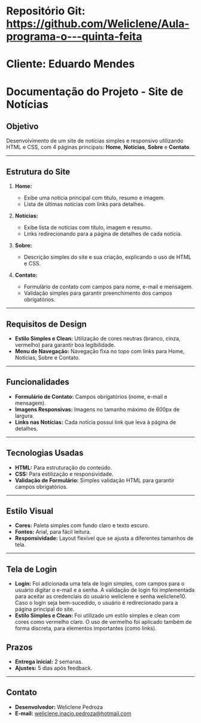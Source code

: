 # Repositório Git: https://github.com/Weliclene/Aula-programa-o---quinta-feita

# Cliente: Eduardo Mendes

# Documentação do Projeto - Site de Notícias

## Objetivo
Desenvolvimento de um site de notícias simples e responsivo utilizando HTML e CSS, com 4 páginas principais: **Home**, **Notícias**, **Sobre** e **Contato**.

---

## Estrutura do Site

1. **Home:**
   - Exibe uma notícia principal com título, resumo e imagem.
   - Lista de últimas notícias com links para detalhes.

2. **Notícias:**
   - Exibe lista de notícias com título, imagem e resumo.
   - Links redirecionando para a página de detalhes de cada notícia.

3. **Sobre:**
   - Descrição simples do site e sua criação, explicando o uso de HTML e CSS.

4. **Contato:**
   - Formulário de contato com campos para nome, e-mail e mensagem.
   - Validação simples para garantir preenchimento dos campos obrigatórios.

---

## Requisitos de Design

- **Estilo Simples e Clean:** Utilização de cores neutras (branco, cinza, vermelho) para garantir boa legibilidade.
- **Menu de Navegação:** Navegação fixa no topo com links para Home, Notícias, Sobre e Contato.

---

## Funcionalidades

- **Formulário de Contato:** Campos obrigatórios (nome, e-mail e mensagem).
- **Imagens Responsivas:** Imagens no tamanho máximo de 600px de largura.
- **Links nas Notícias:** Cada notícia possui link que leva à página de detalhes.

---

## Tecnologias Usadas

- **HTML:** Para estruturação do conteúdo.
- **CSS:** Para estilização e responsividade.
- **Validação de Formulário:** Simples validação HTML para garantir campos obrigatórios.

---

## Estilo Visual

- **Cores:** Paleta simples com fundo claro e texto escuro.
- **Fontes:** Arial, para fácil leitura.
- **Responsividade:** Layout flexível que se ajusta a diferentes tamanhos de tela.

---

## Tela de Login

- **Login:** Foi adicionada uma tela de login simples, com campos para o usuário digitar o e-mail e a senha. A validação de login foi implementada para aceitar as credenciais do usuário weliclene e senha weliclene10. Caso o login seja bem-sucedido, o usuário é redirecionado para a página principal do site.
- **Estilo Simples e Clean:** Foi utilizado um estilo simples e clean com cores como vermelho claro. O uso de vermelho foi aplicado também de forma discreta, para elementos importantes (como links).

## Prazos

- **Entrega inicial:** 2 semanas.
- **Ajustes:** 5 dias após feedback.

---

## Contato

- **Desenvolvedor:** Weliclene Pedroza
- **E-mail:** weliclene.inacio.pedroza@hotmail.com

